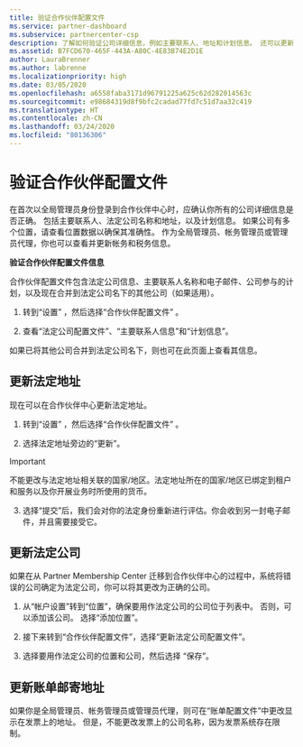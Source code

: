```yaml
---
title: 验证合作伙伴配置文件
ms.service: partner-dashboard
ms.subservice: partnercenter-csp
description: 了解如何验证公司详细信息，例如主要联系人、地址和计划信息。 还可以更新法律和帐单地址。
ms.assetid: B7FCD670-465F-443A-A80C-4E83B74E2D1E
author: LauraBrenner
ms.author: labrenne
ms.localizationpriority: high
ms.date: 03/05/2020
ms.openlocfilehash: a6558faba3171d96791225a625c62d282014563c
ms.sourcegitcommit: e98684319d8f9bfc2cadad77fd7c51d7aa32c419
ms.translationtype: HT
ms.contentlocale: zh-CN
ms.lasthandoff: 03/24/2020
ms.locfileid: "80136306"
---
```

# <a name="verify-your-partner-profile"></a>验证合作伙伴配置文件

在首次以全局管理员身份登录到合作伙伴中心时，应确认你所有的公司详细信息是否正确。 包括主要联系人、法定公司名称和地址，以及计划信息。 如果公司有多个位置，请查看位置数据以确保其准确性。 作为全局管理员、帐务管理员或管理员代理，你也可以查看并更新帐务和税务信息。 

**验证合作伙伴配置文件信息**

合作伙伴配置文件包含法定公司信息、主要联系人名称和电子邮件、公司参与的计划，以及现在合并到法定公司名下的其他公司（如果适用）。

1.  转到“设置”  ，然后选择“合作伙伴配置文件”  。

2.  查看“法定公司配置文件”、“主要联系人信息”和“计划信息”。   

如果已将其他公司合并到法定公司名下，则也可在此页面上查看其信息。

## <a name="update-your-legal-address"></a>更新法定地址

现在可以在合作伙伴中心更新法定地址。

1. 转到“设置”  ，然后选择“合作伙伴配置文件”  。 

2. 选择法定地址旁边的“更新”。  

>[!Important]
>不能更改与法定地址相关联的国家/地区。法定地址所在的国家/地区已绑定到租户和服务以及你开展业务时所使用的货币。 

3. 选择“提交”后，我们会对你的法定身份重新进行评估。你会收到另一封电子邮件，并且需要接受它。 

## <a name="update-legal-business"></a>更新法定公司

如果在从 Partner Membership Center 迁移到合作伙伴中心的过程中，系统将错误的公司确定为法定公司，你可以将其更改为正确的公司。

1. 从“帐户设置”转到“位置”，确保要用作法定公司的公司位于列表中。   否则，可以添加该公司。 选择“添加位置”。 

2.    接下来转到“合作伙伴配置文件”，选择“更新法定公司配置文件”。  

3.    选择要用作法定公司的位置和公司，然后选择  “保存”。

## <a name="update-your-billing-address"></a>更新账单邮寄地址

如果你是全局管理员、帐务管理员或管理员代理，则可在“账单配置文件”中更改显示在发票上的地址。  但是，不能更改发票上的公司名称，因为发票系统存在限制。

 


